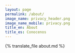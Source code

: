 ```yaml
---
layout: page
permalink: /about/
image_name: privacy_header.png
image_name_mobile: privacy.png
title_en: About
title_es: Conocenos
---
```


{% translate_file about.md %}